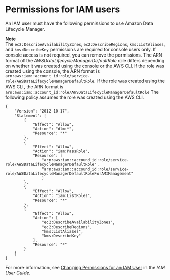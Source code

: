 # Permissions for IAM users<a name="dlm-access-control"></a>

An IAM user must have the following permissions to use Amazon Data Lifecycle Manager\.

**Note**  
The `ec2:DescribeAvailabilityZones`, `ec2:DescribeRegions`, `kms:ListAliases`, and `kms:DescribeKey` permissions are required for console users only\. If console access is not required, you can remove the permissions\.
The ARN format of the *AWSDataLifecycleManagerDefaultRole* role differs depending on whether it was created using the console or the AWS CLI\. If the role was created using the console, the ARN format is `arn:aws:iam::account_id:role/service-role/AWSDataLifecycleManagerDefaultRole`\. If the role was created using the AWS CLI, the ARN format is `arn:aws:iam::account_id:role/AWSDataLifecycleManagerDefaultRole` The following policy assumes the role was created using the AWS CLI\.


```
{
    "Version": "2012-10-17",
    "Statement": [
        {
            "Effect": "Allow",
            "Action": "dlm:*",
            "Resource": "*"
        },
        {
            "Effect": "Allow",
            "Action": "iam:PassRole",
            "Resource": [
                "arn:aws:iam::accound_id:role/service-role/AWSDataLifecycleManagerDefaultRole",
                "arn:aws:iam::accound_id:role/service-role/AWSDataLifecycleManagerDefaultRoleForAMIManagement"
                ]
        },
        {
            "Effect": "Allow",
            "Action": "iam:ListRoles",
            "Resource": "*"
        },
        {
            "Effect": "Allow",
            "Action": [
                "ec2:DescribeAvailabilityZones",
                "ec2:DescribeRegions",
                "kms:ListAliases",
                "kms:DescribeKey"
            ],
            "Resource": "*"
        }
    ]
}
```

For more information, see [Changing Permissions for an IAM User](https://docs.aws.amazon.com/IAM/latest/UserGuide/id_users_change-permissions.html) in the *IAM User Guide*\.